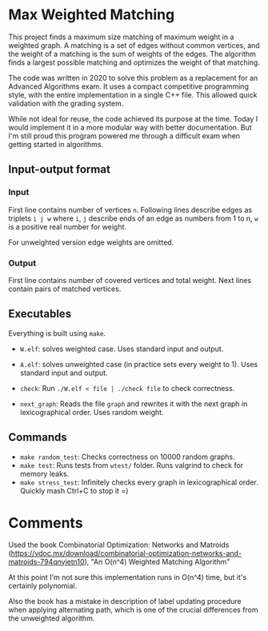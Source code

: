 # Max Weighted Matching

This project finds a maximum size matching of maximum weight in a weighted graph. A matching is a set of edges without common vertices, and the weight of a matching is the sum of weights of the edges. The algorithm finds a largest possible matching and optimizes the weight of that matching.

The code was written in 2020 to solve this problem as a replacement for an Advanced Algorithms exam. It uses a compact competitive programming style, with the entire implementation in a single C++ file. This allowed quick validation with the grading system.

While not ideal for reuse, the code achieved its purpose at the time. Today I would implement it in a more modular way with better documentation. But I'm still proud this program powered me through a difficult exam when getting started in algorithms.

## Input-output format

### Input

First line contains number of vertices `n`. Following lines describe edges as triplets `i j w` 
where `i`, `j` describe ends of an edge as numbers from 1 to n, `w` is a positive real number for weight.

For unweighted version edge weights are omitted.

### Output

First line contains number of covered vertices and total weight. Next lines contain pairs of matched vertices.

## Executables

Everything is built using `make`.

* `W.elf`: solves weighted case. Uses standard input and output.
* `A.elf`: solves unweighted case (in practice sets every weight to 1). Uses standard input and output.

* `check`: Run `./W.elf < file | ./check file` to check correctness.
* `next_graph`: Reads the file `graph` and rewrites it with the next graph in lexicographical order. Uses random weight.

## Commands

* `make random_test`: Checks correctness on 10000 random graphs.
* `make test`: Runs tests from `wtest/` folder. Runs valgrind to check for memory leaks.
* `make stress_test`: Infinitely checks every graph in lexicographical order. Quickly mash Ctrl+C to stop it =)

# Comments

Used the book Combinatorial Optimization: Networks and Matroids (https://vdoc.mx/download/combinatorial-optimization-networks-and-matroids-794qnvjetn10), 
"An O(n^4) Weighted Matching Algorithm"

At this point I'm not sure this implementation runs in O(n^4) time, but it's certainly polynomial.

Also the book has a mistake in description of label updating procedure when applying alternating path, 
which is one of the crucial differences from the unweighted algorithm.
